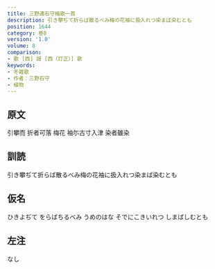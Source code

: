 ```yaml
---
title: 三野連石守梅歌一首
description: 引き攀ぢて折らば散るべみ梅の花袖に扱入れつ染まば染むとも
position: 1644
category: 巻8
version: '1.0'
volume: 8
comparison:
- 歌 [西] 謌 [西（訂正）] 歌
keywords:
- 冬雑歌
- 作者：三野石守
- 植物
---
```


## 原文

引攀而 折者可落 梅花 袖尓古寸入津 染者雖染

## 訓読

引き攀ぢて折らば散るべみ梅の花袖に扱入れつ染まば染むとも

## 仮名

ひきよぢて をらばちるべみ うめのはな そでにこきいれつ しまばしむとも

## 左注

なし
